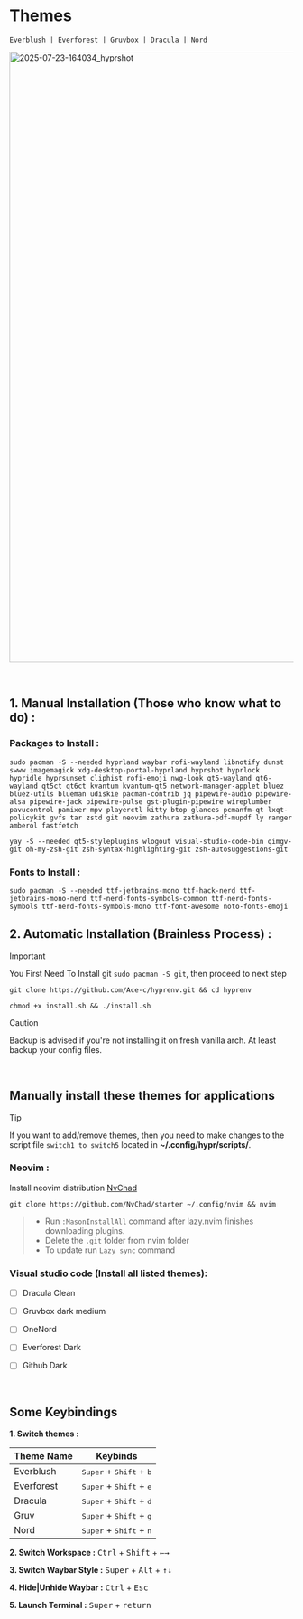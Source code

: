 
# Themes 

    Everblush | Everforest | Gruvbox | Dracula | Nord 


<img width="1920" height="1080" alt="2025-07-23-164034_hyprshot" src="https://github.com/user-attachments/assets/4665c76d-a436-428b-94b4-c8e912ac1ac0" />


&nbsp;



## 1. Manual Installation (Those who know what to do) :
### Packages to Install :
```
sudo pacman -S --needed hyprland waybar rofi-wayland libnotify dunst swww imagemagick xdg-desktop-portal-hyprland hyprshot hyprlock hypridle hyprsunset cliphist rofi-emoji nwg-look qt5-wayland qt6-wayland qt5ct qt6ct kvantum kvantum-qt5 network-manager-applet bluez bluez-utils blueman udiskie pacman-contrib jq pipewire-audio pipewire-alsa pipewire-jack pipewire-pulse gst-plugin-pipewire wireplumber pavucontrol pamixer mpv playerctl kitty btop glances pcmanfm-qt lxqt-policykit gvfs tar zstd git neovim zathura zathura-pdf-mupdf ly ranger amberol fastfetch
```
```
yay -S --needed qt5-styleplugins wlogout visual-studio-code-bin qimgv-git oh-my-zsh-git zsh-syntax-highlighting-git zsh-autosuggestions-git
```

### Fonts to Install :

    sudo pacman -S --needed ttf-jetbrains-mono ttf-hack-nerd ttf-jetbrains-mono-nerd ttf-nerd-fonts-symbols-common ttf-nerd-fonts-symbols ttf-nerd-fonts-symbols-mono ttf-font-awesome noto-fonts-emoji


## 2. Automatic Installation (Brainless Process) :

> [!important]
> You First Need To Install git `sudo pacman -S git`, then proceed to next step

```
git clone https://github.com/Ace-c/hyprenv.git && cd hyprenv
```
```
chmod +x install.sh && ./install.sh
```
> [!CAUTION]
> Backup is advised if you're not installing it on fresh vanilla arch. At least backup your config files.


&nbsp;

## Manually install these themes for applications 

> [!TIP]
> If you want to add/remove themes, then you need to make changes to the script file `switch1 to switch5` located in **~/.config/hypr/scripts/**.

### Neovim :
Install neovim distribution [NvChad](https://nvchad.com/docs/quickstart/install) 
```
git clone https://github.com/NvChad/starter ~/.config/nvim && nvim
```
> * Run `:MasonInstallAll` command after lazy.nvim finishes downloading plugins.
> * Delete the `.git` folder from nvim folder
> * To update run `Lazy sync` command

### Visual studio code (Install all listed themes):
- [ ] Dracula Clean
- [ ] Gruvbox dark medium
- [ ] OneNord
- [ ] Everforest Dark
- [ ] Github Dark


&nbsp;


## Some Keybindings 

**1. Switch themes :**
     
|  Theme Name    |Keybinds                                              |
|----------------|------------------------------------------------------|
|Everblush       | <kbd>Super</kbd> + <kbd>Shift</kbd> + <kbd>b</kbd>   |     
|Everforest      | <kbd>Super</kbd> + <kbd>Shift</kbd> + <kbd>e</kbd>   |                     
|Dracula         | <kbd>Super</kbd> + <kbd>Shift</kbd> + <kbd>d</kbd>   |
|Gruv            | <kbd>Super</kbd> + <kbd>Shift</kbd> + <kbd>g</kbd>   |
|Nord            | <kbd>Super</kbd> + <kbd>Shift</kbd> + <kbd>n</kbd>   |


**2. Switch Workspace :**    <kbd>Ctrl</kbd> + <kbd>Shift</kbd> + <kbd>←</kbd><kbd>→</kbd>


**3. Switch Waybar Style :**   <kbd>Super</kbd> + <kbd>Alt</kbd> + <kbd>↑</kbd><kbd>↓</kbd>


**4. Hide|Unhide Waybar :**    <kbd>Ctrl</kbd> + <kbd>Esc</kbd>

**5. Launch Terminal :**   <kbd>Super</kbd> + <kbd>return</kbd>

&nbsp;
